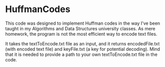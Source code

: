 # HuffmanCodes

This code was designed to implement Huffman codes in the way I've been taught in my Algorithms and Data Structures university classes.
As mere homework, the program is not the most efficient way to encode text files.

It takes the textToEncode.txt file as an input, and it returns encodedFile.txt (with encoded text file) and keyFile.txt (a key for potential decoding).
Mind that it is needed to provide a path to your own textToEncode.txt file in the code.
